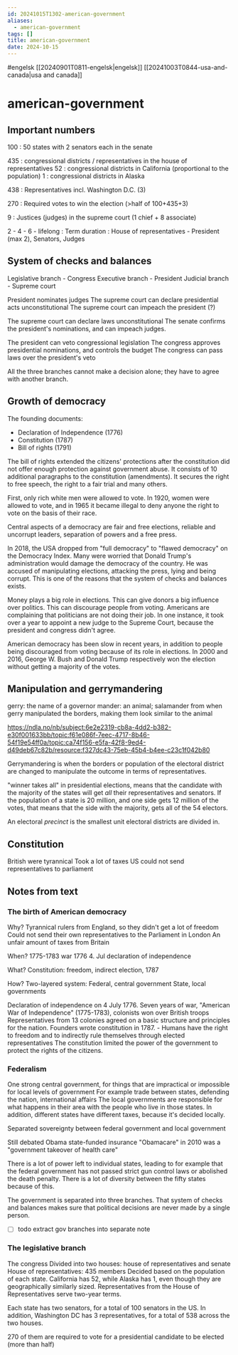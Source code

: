 ```yaml
---
id: 20241015T1302-american-government
aliases:
  - american-government
tags: []
title: american-government
date: 2024-10-15
---
```


#engelsk [[20240901T0811-engelsk|engelsk]] [[20241003T0844-usa-and-canada|usa and canada]]

# american-government

## Important numbers

100 : 50 states with 2 senators each in the senate

435 : congressional districts / representatives in the house of representatives
52 : congressional districts in California (proportional to the population)
1 : congressional districts in Alaska

438 : Representatives incl. Washington D.C. (3)

270 : Required votes to win the election (>half of 100+435+3)

9 : Justices (judges) in the supreme court (1 chief + 8 associate)

2 - 4 - 6 - lifelong : Term duration : House of representatives - President (max 2), Senators, Judges

## System of checks and balances

Legislative branch - Congress
Executive branch - President
Judicial branch - Supreme court

President nominates judges
The supreme court can declare presidential acts unconstitutional
The supreme court can impeach the president (?)

The supreme court can declare laws unconstitutional
The senate confirms the president's nominations, and can impeach judges.

The president can veto congressional legislation
The congress approves presidential nominations, and controls the budget
The congress can pass laws over the president's veto

All the three branches cannot make a decision alone; they have to agree with another branch.

## Growth of democracy

The founding documents:

- Declaration of Independence (1776)
- Constitution (1787)
- Bill of rights (1791)

The bill of rights extended the citizens' protections after the constitution did not offer enough protection against government abuse. It consists of 10 additional paragraphs to the constitution (amendments). It secures the right to free speech, the right to a fair trial and many others.

First, only rich white men were allowed to vote. In 1920, women were allowed to vote, and in 1965 it became illegal to deny anyone the right to vote on the basis of their race.

Central aspects of a democracy are fair and free elections, reliable and uncorrupt leaders, separation of powers and a free press.

In 2018, the USA dropped from "full democracy" to "flawed democracy" on the Democracy Index. Many were worried that Donald Trump's administration would damage the democracy of the country. He was accused of manipulating elections, attacking the press, lying and being corrupt. This is one of the reasons that the system of checks and balances exists.

Money plays a big role in elections. This can give donors a big influence over politics. This can discourage people from voting. Americans are complaining that politicians are not doing their job. In one instance, it took over a year to appoint a new judge to the Supreme Court, because the president and congress didn't agree.

American democracy has been slow in recent years, in addition to people being discouraged from voting because of its role in elections. In 2000 and 2016, George W. Bush and Donald Trump respectively won the election without getting a majority of the votes.

## Manipulation and gerrymandering

gerry: the name of a governor
mander: an animal; salamander
from when gerry manipulated the borders, making them look similar to the animal

https://ndla.no/nb/subject:6e2e2319-cb8a-4dd2-b382-e30f001633bb/topic:f61e086f-7eec-4717-8b46-54f19e54ff0a/topic:ca74f156-e5fa-42f8-9ed4-d49deb67c82b/resource:f327dc43-75eb-45b4-b4ee-c23c1f042b80

Gerrymandering is when the borders or population of the electoral district are changed to manipulate the outcome in terms of representatives.

"winner takes all" in presidential elections, means that the candidate with the majority of the states will get _all_ their representatives and senators. If the population of a state is 20 million, and one side gets 12 million of the votes, that means that the side with the majority, gets all of the 54 electors.

An electoral _precinct_ is the smallest unit electoral districts are divided in.

## Constitution

British were tyrannical
Took a lot of taxes
US could not send representatives to parliament

## Notes from text

### The birth of American democracy

Why?
Tyrannical rulers from England, so they didn't get a lot of freedom
Could not send their own representatives to the Parliament in London
An unfair amount of taxes from Britain

When?
1775-1783 war
1776 4. Jul declaration of independence

What?
Constitution: freedom, indirect election, 1787

How?
Two-layered system:
Federal, central government
State, local governments

Declaration of independence on 4 July 1776.
Seven years of war, "American War of Independence" (1775-1783), colonists won over British troops
Representatives from 13 colonies agreed on a basic structure and principles for the nation.
Founders wrote constitution in 1787.
\- Humans have the right to freedom and to indirectly rule themselves through elected representatives
The constitution limited the power of the government to protect the rights of the citizens.

### Federalism

One strong central government, for things that are impractical or impossible for local levels of government
For example trade between states, defending the nation, international affairs
The local governments are responsible for what happens in their area with the people who live in those states. In addition, different states have different taxes, because it's decided locally.

Separated sovereignty between federal government and local government

Still debated
Obama state-funded insurance "Obamacare" in 2010 was a "government takeover of health care"

There is a lot of power left to individual states, leading to for example that the federal government has not passed strict gun control laws or abolished the death penalty. There is a lot of diversity between the fifty states because of this.

The government is separated into three branches. That system of checks and balances makes sure that political decisions are never made by a single person.

- [ ] todo extract gov branches into separate note

### The legislative branch

The congress
Divided into two houses: house of representatives and senate
House of representatives: 435 members
Decided based on the population of each state. California has 52, while Alaska has 1, even though they are geographically similarly sized.
Representatives from the House of Representatives serve two-year terms.

Each state has two senators, for a total of 100 senators in the US. In addition, Washington DC has 3 representatives, for a total of 538 across the two houses.

270 of them are required to vote for a presidential candidate to be elected (more than half)
